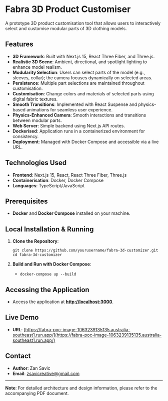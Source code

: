 # Fabra 3D Product Customiser

A prototype 3D product customisation tool that allows users to interactively select and customise modular parts of 3D clothing models.

## Features

-   **3D Framework**: Built with Next.js 15, React Three Fiber, and Three.js.
-   **Realistic 3D Scene**: Ambient, directional, and spotlight lighting to enhance model realism.
-   **Modularity Selection**: Users can select parts of the model (e.g., sleeves, collar); the camera focuses dynamically on selected areas.
-   **Persistence**: Multiple part selections are maintained throughout customisation.
-   **Customisation**: Change colors and materials of selected parts using digital fabric textures.
-   **Smooth Transitions**: Implemented with React Suspense and physics-based animations for seamless user experience.
-   **Physics-Enhanced Camera**: Smooth interactions and transitions between modular parts.
-   **Web Server**: Simple backend using Next.js API routes.
-   **Dockerised**: Application runs in a containerized environment for consistency.
-   **Deployment**: Managed with Docker Compose and accessible via a live URL.

## Technologies Used

-   **Frontend**: Next.js 15, React, React Three Fiber, Three.js
-   **Containerisation**: Docker, Docker Compose
-   **Languages**: TypeScript/JavaScript

## Prerequisites

-   **Docker** and **Docker Compose** installed on your machine.

## Local Installation & Running

1.  **Clone the Repository**:

    `git clone https://github.com/yourusername/fabra-3d-customizer.git
    cd fabra-3d-customizer` 
    
3.  **Build and Run with Docker Compose**:
	   -  `docker-compose up --build`

## Accessing the Application

-   Access the application at **[http://localhost:3000](http://localhost:3000)**.

## Live Demo

-   **URL**: [https://fabra-poc-image-1063239135135.australia-southeast1.run.app/](https://fabra-poc-image-1063239135135.australia-southeast1.run.app/)

## Contact

-   **Author**: Zan Savic
-   **Email**: zsavicreative@gmail.com

----------

**Note**: For detailed architecture and design information, please refer to the accompanying PDF document.